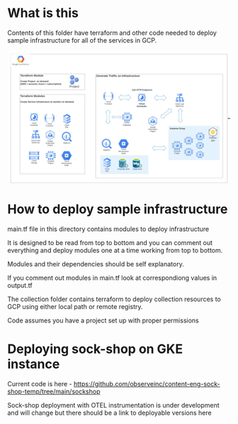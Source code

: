 # What is this
Contents of this folder have terraform and other code needed to deploy sample infrastructure for all of the services in GCP.

![Sample Infrastructure](./images/GCP_Sample_Infra.jpeg)

# How to deploy sample infrastructure

main.tf file in this directory contains modules to deploy infrastructure

It is designed to be read from top to bottom and you can comment out everything and deploy modules one at a time working from top to bottom.

Modules and their dependencies should be self explanatory.

If you comment out modules in main.tf look at correspondiong values in output.tf

The collection folder contains terraform to deploy collection resources to GCP using either local path or remote registry.

Code assumes you have a project set up with proper permissions

# Deploying sock-shop on GKE instance
Current code is here - https://github.com/observeinc/content-eng-sock-shop-temp/tree/main/sockshop

Sock-shop deployment with OTEL instrumentation is under development and will change but there should be a link to deployable versions here

